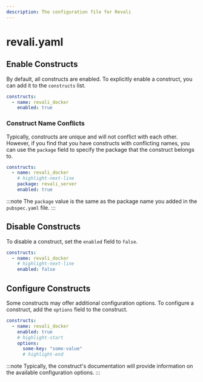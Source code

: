 ```yaml
---
description: The configuration file for Revali
---
```


# revali.yaml

## Enable Constructs

By default, all constructs are enabled. To explicitly enable a construct, you can add it to the `constructs` list.

```yaml title="revali.yaml"
constructs:
  - name: revali_docker
    enabled: true
```

### Construct Name Conflicts

Typically, constructs are unique and will not conflict with each other. However, if you find that you have constructs with conflicting names, you can use the `package` field to specify the package that the construct belongs to.

```yaml title="revali.yaml"
constructs:
  - name: revali_docker
    # highlight-next-line
    package: revali_server
    enabled: true
```

:::note
The `package` value is the same as the package name you added in the `pubspec.yaml` file.
:::

## Disable Constructs

To disable a construct, set the `enabled` field to `false`.

```yaml title="revali.yaml"
constructs:
  - name: revali_docker
    # highlight-next-line
    enabled: false
```

## Configure Constructs

Some constructs may offer additional configuration options. To configure a construct, add the `options` field to the construct.

```yaml title="revali.yaml"
constructs:
  - name: revali_docker
    enabled: true
    # highlight-start
    options:
      some-key: "some-value"
      # highlight-end
```

:::note
Typically, the construct's documentation will provide information on the available configuration options.
:::
